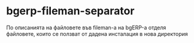 # bgerp-fileman-separator

По описанията на файловете във fileman-a на bgERP-а отделя файловете, които се ползват от дадена инсталация в нова директория